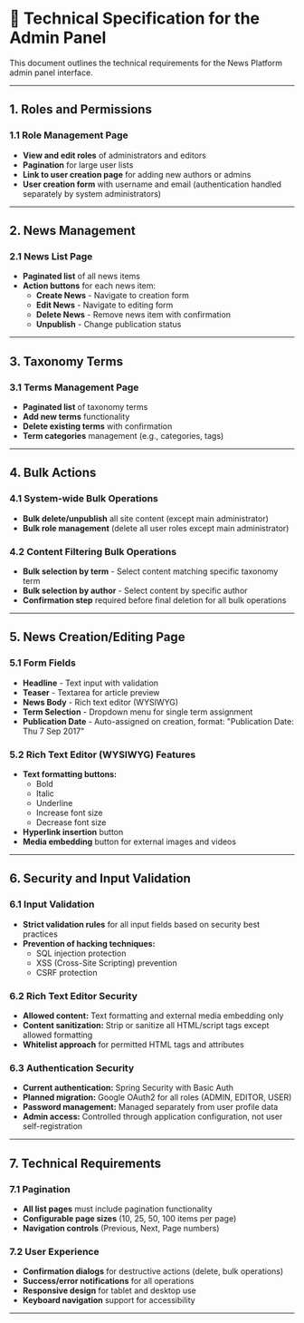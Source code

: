# 🔧 Technical Specification for the Admin Panel

This document outlines the technical requirements for the News Platform admin panel interface.

---

## 1. Roles and Permissions

### 1.1 Role Management Page
- **View and edit roles** of administrators and editors
- **Pagination** for large user lists
- **Link to user creation page** for adding new authors or admins
- **User creation form** with username and email (authentication handled separately by system administrators)

---

## 2. News Management

### 2.1 News List Page
- **Paginated list** of all news items
- **Action buttons** for each news item:
  - **Create News** - Navigate to creation form
  - **Edit News** - Navigate to editing form
  - **Delete News** - Remove news item with confirmation
  - **Unpublish** - Change publication status

---

## 3. Taxonomy Terms

### 3.1 Terms Management Page
- **Paginated list** of taxonomy terms
- **Add new terms** functionality
- **Delete existing terms** with confirmation
- **Term categories** management (e.g., categories, tags)

---

## 4. Bulk Actions

### 4.1 System-wide Bulk Operations
- **Bulk delete/unpublish** all site content (except main administrator)
- **Bulk role management** (delete all user roles except main administrator)

### 4.2 Content Filtering Bulk Operations
- **Bulk selection by term** - Select content matching specific taxonomy term
- **Bulk selection by author** - Select content by specific author
- **Confirmation step** required before final deletion for all bulk operations

---

## 5. News Creation/Editing Page

### 5.1 Form Fields
- **Headline** - Text input with validation
- **Teaser** - Textarea for article preview
- **News Body** - Rich text editor (WYSIWYG)
- **Term Selection** - Dropdown menu for single term assignment
- **Publication Date** - Auto-assigned on creation, format: "Publication Date: Thu 7 Sep 2017"

### 5.2 Rich Text Editor (WYSIWYG) Features
- **Text formatting buttons:**
  - Bold
  - Italic
  - Underline
  - Increase font size
  - Decrease font size
- **Hyperlink insertion** button
- **Media embedding** button for external images and videos

---

## 6. Security and Input Validation

### 6.1 Input Validation
- **Strict validation rules** for all input fields based on security best practices
- **Prevention of hacking techniques:**
  - SQL injection protection
  - XSS (Cross-Site Scripting) prevention
  - CSRF protection

### 6.2 Rich Text Editor Security
- **Allowed content:** Text formatting and external media embedding only
- **Content sanitization:** Strip or sanitize all HTML/script tags except allowed formatting
- **Whitelist approach** for permitted HTML tags and attributes

### 6.3 Authentication Security
- **Current authentication:** Spring Security with Basic Auth
- **Planned migration:** Google OAuth2 for all roles (ADMIN, EDITOR, USER)
- **Password management:** Managed separately from user profile data
- **Admin access:** Controlled through application configuration, not user self-registration

---

## 7. Technical Requirements

### 7.1 Pagination
- **All list pages** must include pagination functionality
- **Configurable page sizes** (10, 25, 50, 100 items per page)
- **Navigation controls** (Previous, Next, Page numbers)

### 7.2 User Experience
- **Confirmation dialogs** for destructive actions (delete, bulk operations)
- **Success/error notifications** for all operations
- **Responsive design** for tablet and desktop use
- **Keyboard navigation** support for accessibility

---